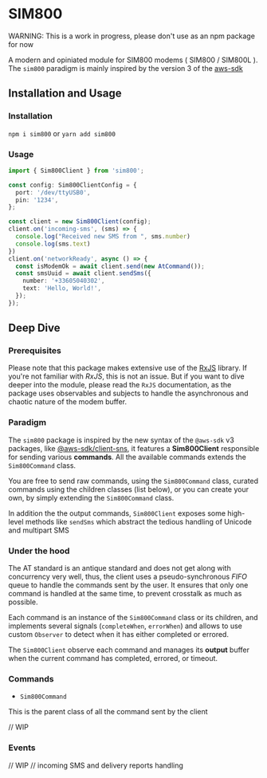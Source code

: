 # SIM800

WARNING: This is a work in progress, please don't use as an npm package for now

A modern and opiniated module for SIM800 modems ( SIM800 / SIM800L ).
The `sim800` paradigm is mainly inspired by the version 3 of the [aws-sdk](https://github.com/aws/aws-sdk-js-v3)

## Installation and Usage

### Installation

`npm i sim800` or `yarn add sim800`

### Usage

```ts
import { Sim800Client } from 'sim800';

const config: Sim800ClientConfig = {
  port: '/dev/ttyUSB0',
  pin: '1234',
};

const client = new Sim800Client(config);
client.on('incoming-sms', (sms) => {
  console.log("Received new SMS from ", sms.number)
  console.log(sms.text)
})
client.on('networkReady', async () => {
  const isModemOk = await client.send(new AtCommand());
  const smsUuid = await client.sendSms({
    number: '+33605040302',
    text: 'Hello, World!',
  });
});
```

## Deep Dive

### Prerequisites

Please note that this package makes extensive use of the [RxJS](https://rxjs.dev) library. If you're not familiar with _RxJS_, this is not an issue. But if you want to dive deeper into the module, please read the `RxJS` documentation, as the package uses observables and subjects to handle the asynchronous and chaotic nature of the modem buffer.

### Paradigm

The `sim800` package is inspired by the new syntax of the `@aws-sdk` v3 packages, like [@aws-sdk/client-sns](https://www.npmjs.com/package/@aws-sdk/client-sns), it features a **Sim800Client** responsible for sending various **commands**.
All the available commands extends the `Sim800Command` class.

You are free to send raw commands, using the `Sim800Command` class, curated commands using the children classes (list below), or you can create your own, by simply extending the `Sim800Command` class.

In addition the the output commands, `Sim800Client` exposes some high-level methods like `sendSms` which abstract the tedious handling of Unicode and multipart SMS

### Under the hood

The AT standard is an antique standard and does not get along with concurrency very well, thus, the client uses a pseudo-synchronous _FIFO_ queue to handle the commands sent by the user.
It ensures that only one command is handled at the same time, to prevent crosstalk as much as possible.

Each command is an instance of the `Sim800Command` class or its children, and implements several signals (`completeWhen`, `errorWhen`) and allows to use custom `Observer` to detect when it has either completed or errored.

The `Sim800Client` observe each command and manages its **output** buffer when the current command has completed, errored, or timeout.

### Commands

- `Sim800Command`

This is the parent class of all the command sent by the client

// WIP

### Events

// WIP // incoming SMS and delivery reports handling
